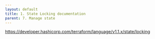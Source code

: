 ```yaml
---
layout: default
title: 1. State Locking documentation
parent: 7. Manage state
---
```


https://developer.hashicorp.com/terraform/language/v1.1.x/state/locking